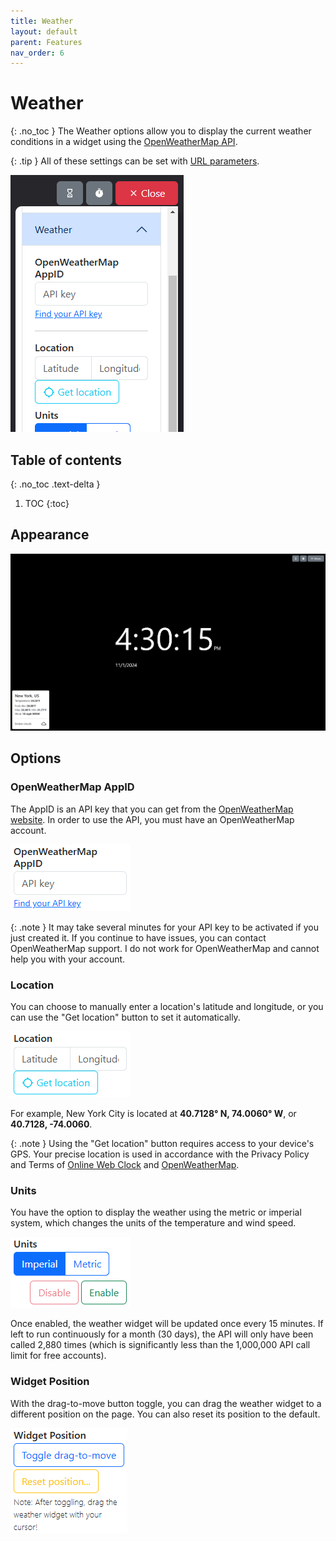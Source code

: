 ```yaml
---
title: Weather
layout: default
parent: Features
nav_order: 6
---
```

# Weather
{: .no_toc }
The Weather options allow you to display the current weather conditions in a widget using the [OpenWeatherMap API](https://openweathermap.org/api).

{: .tip }
All of these settings can be set with [URL parameters](/docs/url-params#weather-widget-parameters).

![A screenshot of the Weather menu options.](/assets/images/docs-Features/weather/weather.png)

## Table of contents
{: .no_toc .text-delta }
1. TOC
{:toc}

## Appearance
![A screenshot of site with the weather widget enabled.](/assets/images/docs-Features/weather/appearance.png)

## Options
### OpenWeatherMap AppID
The AppID is an API key that you can get from the [OpenWeatherMap website](https://home.openweathermap.org/api_keys). In order to use the API, you must have an OpenWeatherMap account.

![A screenshot of the OpenWeatherMap AppID field.](/assets/images/docs-Features/weather/appid.png)

{: .note }
It may take several minutes for your API key to be activated if you just created it. If you continue to have issues, you can contact OpenWeatherMap support. I do not work for OpenWeatherMap and cannot help you with your account.

### Location
You can choose to manually enter a location's latitude and longitude, or you can use the "Get location" button to set it automatically.

![A screenshot of the Location latitude and longitude fields and GPS button.](/assets/images/docs-Features/weather/location.png)

For example, New York City is located at **40.7128° N, 74.0060° W**, or **40.7128, -74.0060**.

{: .note }
Using the "Get location" button requires access to your device's GPS. Your precise location is used in accordance with the Privacy Policy and Terms of [Online Web Clock](https://online-clock.pages.dev/privacy) and [OpenWeatherMap](https://openweather.co.uk/privacy-policy).

### Units
You have the option to display the weather using the metric or imperial system, which changes the units of the temperature and wind speed.

![A screenshot of the Units radio buttons.](/assets/images/docs-Features/weather/units.png)

Once enabled, the weather widget will be updated once every 15 minutes. If left to run continuously for a month (30 days), the API will only have been called 2,880 times (which is significantly less than the 1,000,000 API call limit for free accounts).

### Widget Position
With the drag-to-move button toggle, you can drag the weather widget to a different position on the page. You can also reset its position to the default.

![A screenshot of the Widget Position options.](/assets/images/docs-Features/weather/widgetposition.png)
